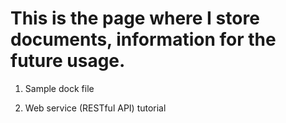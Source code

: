 # This is the page where I store documents, information for the future usage.

1. Sample dock file

2. Web service (RESTful API) tutorial
